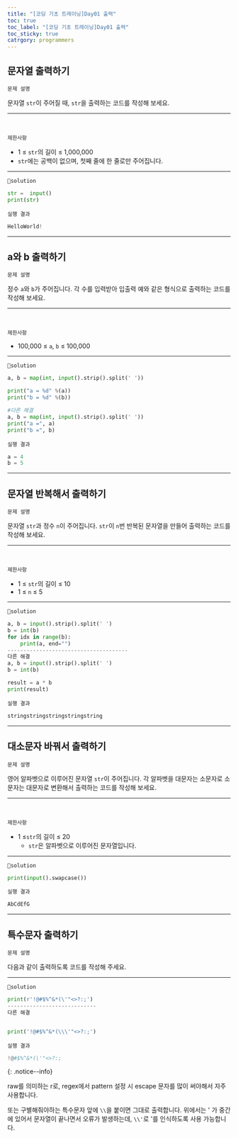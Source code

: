 ```yaml
---
title: "[코딩 기초 트레이닝]Day01 출력"
toc: true
toc_label: "[코딩 기초 트레이닝]Day01 출력"
toc_sticky: true
catrgory: programmers
---
```


## 문자열 출력하기

`문제 설명`

문자열 `str`이 주어질 때, `str`을 출력하는 코드를 작성해 보세요.

---

<br/>

`제한사항`

- 1 ≤ `str`의 길이 ≤ 1,000,000
- `str`에는 공백이 없으며, 첫째 줄에 한 줄로만 주어집니다.

------

`🔑solution`

```python
str =  input()
print(str)
```

`실행 결과`

```python
HelloWorld!
```

---

## a와 b 출력하기

`문제 설명`

정수 `a`와 `b`가 주어집니다. 각 수를 입력받아 입출력 예와 같은 형식으로 출력하는 코드를 작성해 보세요.

---

<br/>

`제한사항`

- 100,000 ≤ `a`, `b` ≤ 100,000

------

`🔑solution`

```python
a, b = map(int, input().strip().split(' '))

print("a = %d" %(a))
print("b = %d" %(b))

#다른 해결
a, b = map(int, input().strip().split(' '))
print("a =", a)
print("b =", b)
```

`실행 결과`

```python
a = 4
b = 5
```

---

## 문자열 반복해서 출력하기

`문제 설명`

문자열 `str`과 정수 `n`이 주어집니다.
`str`이 `n`번 반복된 문자열을 만들어 출력하는 코드를 작성해 보세요.

---

<br/>

`제한사항`

- 1 ≤ `str`의 길이 ≤ 10
- 1 ≤ `n` ≤ 5

------

`🔑solution`

```python
a, b = input().strip().split(' ')
b = int(b)
for idx in range(b):
    print(a, end="")
--------------------------------------
다른 해결
a, b = input().strip().split(' ')
b = int(b)

result = a * b
print(result)
```

`실행 결과`

```python
stringstringstringstringstring
```

---

## 대소문자 바꿔서 출력하기

`문제 설명`

영어 알파벳으로 이루어진 문자열 `str`이 주어집니다. 각 알파벳을 대문자는 소문자로 소문자는 대문자로 변환해서 출력하는 코드를 작성해 보세요.

---

<br/>

`제한사항`

- 1 ≤`str`의 길이 ≤ 20
  - `str`은 알파벳으로 이루어진 문자열입니다.

------

`🔑solution`

```python
print(input().swapcase())
```

`실행 결과`

```python
AbCdEfG
```

---

## 특수문자 출력하기

`문제 설명`

다음과 같이 출력하도록 코드를 작성해 주세요.

------

`🔑solution`

```python
print(r'!@#$%^&*(\'"<>?:;')
----------------------------
다른 해결


print('!@#$%^&*(\\\'"<>?:;')

```

`실행 결과`

```python
!@#$%^&*(\'"<>?:;
```

{: .notice--info}

raw를 의미하는 r로, regex에서 pattern 설정 시 escape 문자를 많이 써야해서 자주 사용합니다.

또는 구별해줘야하는 특수문자 앞에 `\\`을 붙이면 그대로 출력합니다. 위에서는 ' 가 중간에 있어서 문자열이 끝나면서 오류가 발생하는데, `\\'`로 '를 인식하도록 사용 가능합니다.